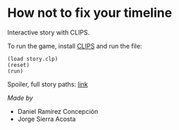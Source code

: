 # How not to fix your timeline

Interactive story with CLIPS.

To run the game, install [CLIPS](http://clipsrules.sourceforge.net/) and run the file:
```
(load story.clp)
(reset)
(run)
```

Spoiler, full story paths: [link](SPOILER_fullStory.svg)

_Made by_
 - Daniel Ramirez Concepción
 - Jorge Sierra Acosta
